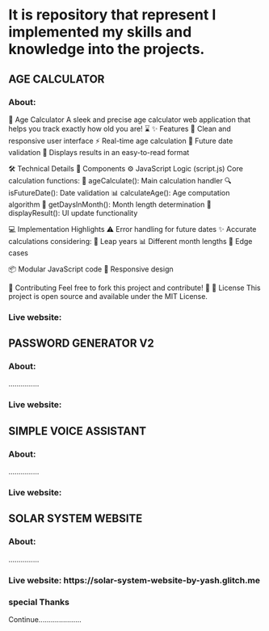 <h1>It is repository that represent I implemented my skills and knowledge into the projects.</h1>

<h2>AGE CALCULATOR</h2>
<h3>About:</h3>
<p>🔢 Age Calculator
A sleek and precise age calculator web application that helps you track exactly how old you are! ⌛
✨ Features
📱 Clean and responsive user interface
⚡ Real-time age calculation
🔄 Future date validation
🎯 Displays results in an easy-to-read format

🛠️ Technical Details
  🧩 Components
  ⚙️ JavaScript Logic (script.js)
     Core calculation functions:
      🧮 ageCalculate(): Main calculation handler
      🔍 isFutureDate(): Date validation
      📊 calculateAge(): Age computation algorithm
      📅 getDaysInMonth(): Month length determination
      🎯 displayResult(): UI update functionality


  💻 Implementation Highlights
    ⚠️ Error handling for future dates
    ✨ Accurate calculations considering:
    📅 Leap years
    📊 Different month lengths
    🔄 Edge cases

📦 Modular JavaScript code
📱 Responsive design

🤝 Contributing
Feel free to fork this project and contribute! 🌟
📝 License
This project is open source and available under the MIT License.</p>
<h3>Live website: </h3>

<h2>PASSWORD GENERATOR V2</h2>
<h3>About:</h3>
<p>...............</p>
<h3>Live website: </h3>

<h2>SIMPLE VOICE ASSISTANT</h2>
<h3>About:</h3>
<p>...............</p>
<h3>Live website: </h3>

<h2>SOLAR SYSTEM WEBSITE</h2>
<h3>About:</h3>
<p>...............</p>
<h3>Live website: https://solar-system-website-by-yash.glitch.me</h3>
<h3> special Thanks</h3>
Continue.....................
